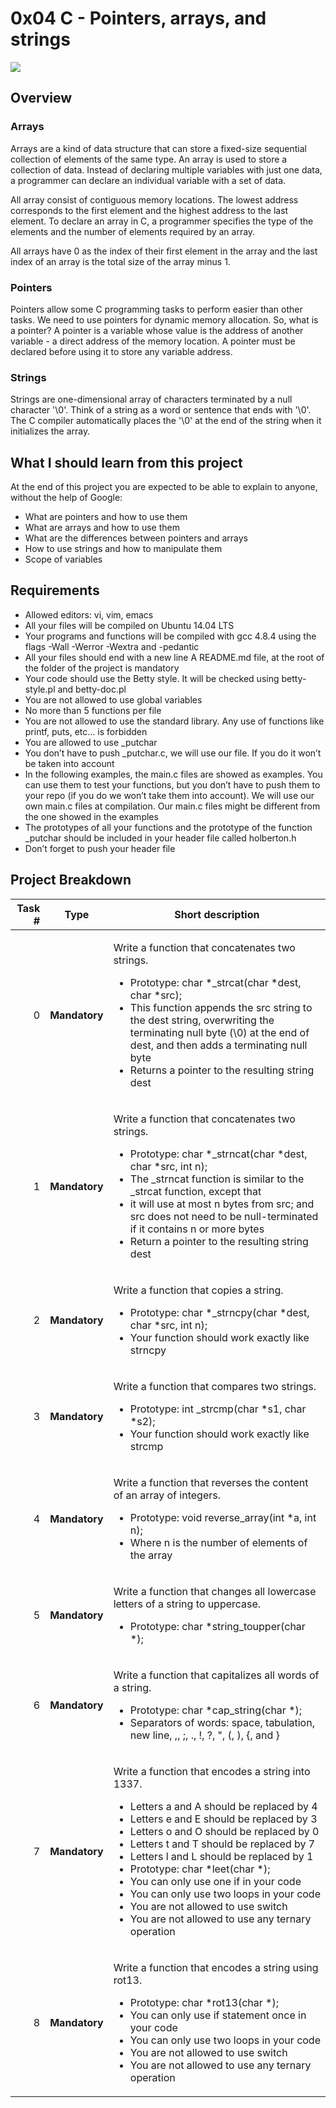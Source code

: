 # 0x04 C - Pointers, arrays, and strings

<img src="https://docs.oracle.com/javase/tutorial/figures/java/objects-tenElementArray.gif">

## Overview

### Arrays

Arrays are a kind of data structure that can store a fixed-size sequential collection of elements of the same type. An array is used to store a collection of data. Instead of declaring multiple variables with just one data, a programmer can declare an individual variable with a set of data.

All array consist of contiguous memory locations. The lowest address corresponds to the first element and the highest address to the last element. To declare an array in C, a programmer specifies the type of the elements and the number of elements required by an array.

All arrays have 0 as the index of their first element in the array and the last index of an array is the total size of the array minus 1.

### Pointers

Pointers allow some C programming tasks to perform easier than other tasks. We need to use pointers for dynamic memory allocation. So, what is a pointer? A pointer is a variable whose value is the address of another variable - a direct address of the memory location. A pointer must be declared before using it to store any variable address.

### Strings

Strings are one-dimensional array of characters terminated by a null character '\0'. Think of a string as a word or sentence that ends with '\0'. The C compiler automatically places the '\0' at the end of the string when it initializes the array.

## What I should learn from this project

At the end of this project you are expected to be able to explain to anyone, without the help of Google:

- What are pointers and how to use them
- What are arrays and how to use them
- What are the differences between pointers and arrays
- How to use strings and how to manipulate them
- Scope of variables

## Requirements

- Allowed editors: vi, vim, emacs
- All your files will be compiled on Ubuntu 14.04 LTS
- Your programs and functions will be compiled with gcc 4.8.4 using the flags -Wall -Werror -Wextra and -pedantic
- All your files should end with a new line
A README.md file, at the root of the folder of the project is mandatory
- Your code should use the Betty style. It will be checked using betty-style.pl and betty-doc.pl
- You are not allowed to use global variables
- No more than 5 functions per file
- You are not allowed to use the standard library. Any use of functions like printf, puts, etc… is forbidden
- You are allowed to use _putchar
- You don’t have to push _putchar.c, we will use our file. If you do it won’t be taken into account
- In the following examples, the main.c files are showed as examples. You can use them to test your functions, but you don’t have to push them to your repo (if you do we won’t take them into account). We will use our own main.c files at compilation. Our main.c files might be different from the one showed in the examples
- The prototypes of all your functions and the prototype of the function _putchar should be included in your header file called holberton.h
- Don’t forget to push your header file

## Project Breakdown

| Task # | Type | Short description
| ---: | --- | --- |
|0| **Mandatory** |<p>Write a function that concatenates two strings.</p> <ul><li>Prototype: char *_strcat(char *dest, char *src);</li><li>This function appends the src string to the dest string, overwriting the terminating null byte (\0) at the end of dest, and then adds a terminating null byte</li><li>Returns a pointer to the resulting string dest</li></ul>|
|1| **Mandatory** |<p>Write a function that concatenates two strings.</p> <ul><li>Prototype: char *_strncat(char *dest, char *src, int n);</li><li>The _strncat function is similar to the _strcat function, except that</li><li>it will use at most n bytes from src; and src does not need to be null-terminated if it contains n or more bytes</li><li>Return a pointer to the resulting string dest</li></ul>|
|2| **Mandatory** |<p>Write a function that copies a string.</p> <ul><li>Prototype: char *_strncpy(char *dest, char *src, int n);</li><li>Your function should work exactly like strncpy</li></ul>|
|3| **Mandatory** |<p>Write a function that compares two strings.</p> <ul><li>Prototype: int _strcmp(char *s1, char *s2);</li><li>Your function should work exactly like strcmp</li></ul>|
|4| **Mandatory** |<p>Write a function that reverses the content of an array of integers.</p> <ul><li>Prototype: void reverse_array(int *a, int n);</li><li>Where n is the number of elements of the array</li></ul>|
|5| **Mandatory** |<p>Write a function that changes all lowercase letters of a string to uppercase.</p> <ul><li>Prototype: char *string_toupper(char *);</li></ul>|
|6| **Mandatory** |<p>Write a function that capitalizes all words of a string.</p> <ul><li>Prototype: char *cap_string(char *);</li><li>Separators of words: space, tabulation, new line, ,, ;, ., !, ?, ", (, ), {, and }</li></ul>|
|7| **Mandatory** |<p>Write a function that encodes a string into 1337.</p> <ul><li>Letters a and A should be replaced by 4</li><li>Letters e and E should be replaced by 3</li><li>Letters o and O should be replaced by 0</li><li>Letters t and T should be replaced by 7</li><li>Letters l and L should be replaced by 1</li><li>Prototype: char *leet(char *);</li><li>You can only use one if in your code</li><li>You can only use two loops in your code</li><li>You are not allowed to use switch</li><li>You are not allowed to use any ternary operation</li></ul>|
|8| **Mandatory** |<p>Write a function that encodes a string using rot13.</p> <ul><li>Prototype: char *rot13(char *);</li><li>You can only use if statement once in your code</li><li>You can only use two loops in your code</li><li>You are not allowed to use switch</li><li>You are not allowed to use any ternary operation</li></ul>|
